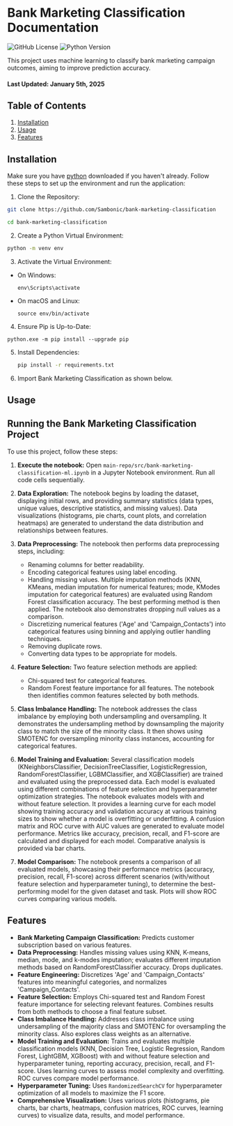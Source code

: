 # Bank Marketing Classification Documentation

![GitHub License](https://img.shields.io/github/license/Sambonic/bank-marketing-classification)
![Python Version](https://img.shields.io/badge/python-3.8%2B-blue)

This project uses machine learning to classify bank marketing campaign outcomes, aiming to improve prediction accuracy.

#### Last Updated: January 5th, 2025

## Table of Contents
1. [Installation](#installation)
2. [Usage](#usage)
3. [Features](#features)

<a name="installation"></a>
## Installation

Make sure you have [python](https://www.python.org/downloads/) downloaded if you haven't already.
Follow these steps to set up the environment and run the application:

1. Clone the Repository:
   
```bash
git clone https://github.com/Sambonic/bank-marketing-classification
```

```bash
cd bank-marketing-classification
```

2. Create a Python Virtual Environment:
```bash
python -m venv env
```

3. Activate the Virtual Environment:
- On Windows:
  ```
  env\Scripts\activate
  ```

- On macOS and Linux:
  ```
  source env/bin/activate
  ```
4. Ensure Pip is Up-to-Date:
  ```
  python.exe -m pip install --upgrade pip
  ```
5. Install Dependencies:

   ```bash
   pip install -r requirements.txt
   ```

6. Import Bank Marketing Classification as shown below.


<a name="usage"></a>
## Usage
## Running the Bank Marketing Classification Project

To use this project, follow these steps:

1. **Execute the notebook:** Open `main-repo/src/bank-marketing-classification-ml.ipynb` in a Jupyter Notebook environment.  Run all code cells sequentially.

2. **Data Exploration:** The notebook begins by loading the dataset, displaying initial rows, and providing summary statistics (data types, unique values, descriptive statistics, and missing values). Data visualizations (histograms, pie charts, count plots, and correlation heatmaps) are generated to understand the data distribution and relationships between features.

3. **Data Preprocessing:** The notebook then performs data preprocessing steps, including:
    - Renaming columns for better readability.
    - Encoding categorical features using label encoding.
    - Handling missing values.  Multiple imputation methods (KNN, KMeans, median imputation for numerical features; mode, KModes imputation for categorical features) are evaluated using Random Forest classification accuracy. The best performing method is then applied.  The notebook also demonstrates dropping null values as a comparison.
    - Discretizing numerical features ('Age' and 'Campaign_Contacts') into categorical features using binning and applying outlier handling techniques. 
    - Removing duplicate rows.
    - Converting data types to be appropriate for models.

4. **Feature Selection:** Two feature selection methods are applied:
    - Chi-squared test for categorical features.
    - Random Forest feature importance for all features.
    The notebook then identifies common features selected by both methods.

5. **Class Imbalance Handling:** The notebook addresses the class imbalance by employing both undersampling and oversampling. It demonstrates the undersampling method by downsampling the majority class to match the size of the minority class. It then shows using SMOTENC for oversampling minority class instances, accounting for categorical features.

6. **Model Training and Evaluation:** Several classification models (KNeighborsClassifier, DecisionTreeClassifier, LogisticRegression, RandomForestClassifier, LGBMClassifier, and XGBClassifier) are trained and evaluated using the preprocessed data.  Each model is evaluated using different combinations of feature selection and hyperparameter optimization strategies. The notebook evaluates models with and without feature selection. It provides a learning curve for each model showing training accuracy and validation accuracy at various training sizes to show whether a model is overfitting or underfitting. A confusion matrix and ROC curve with AUC values are generated to evaluate model performance.  Metrics like accuracy, precision, recall, and F1-score are calculated and displayed for each model.  Comparative analysis is provided via bar charts.

7. **Model Comparison:** The notebook presents a comparison of all evaluated models, showcasing their performance metrics (accuracy, precision, recall, F1-score) across different scenarios (with/without feature selection and hyperparameter tuning), to determine the best-performing model for the given dataset and task.  Plots will show ROC curves comparing various models.

<a name="features"></a>
## Features
- **Bank Marketing Campaign Classification:** Predicts customer subscription based on various features.
- **Data Preprocessing:** Handles missing values using KNN, K-means, median, mode, and k-modes imputation; evaluates different imputation methods based on RandomForestClassifier accuracy.  Drops duplicates.
- **Feature Engineering:** Discretizes 'Age' and 'Campaign_Contacts' features into meaningful categories, and normalizes 'Campaign_Contacts'.
- **Feature Selection:** Employs Chi-squared test and Random Forest feature importance for selecting relevant features. Combines results from both methods to choose a final feature subset.
- **Class Imbalance Handling:** Addresses class imbalance using undersampling of the majority class and SMOTENC for oversampling the minority class.  Also explores class weights as an alternative.
- **Model Training and Evaluation:** Trains and evaluates multiple classification models (KNN, Decision Tree, Logistic Regression, Random Forest, LightGBM, XGBoost) with and without feature selection and hyperparameter tuning, reporting accuracy, precision, recall, and F1-score. Uses learning curves to assess model complexity and overfitting. ROC curves compare model performance.
- **Hyperparameter Tuning:** Uses `RandomizedSearchCV` for hyperparameter optimization of all models to maximize the F1 score.
- **Comprehensive Visualization:** Uses various plots (histograms, pie charts, bar charts, heatmaps, confusion matrices, ROC curves, learning curves) to visualize data, results, and model performance.


